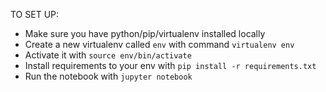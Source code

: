TO SET UP:

- Make sure you have python/pip/virtualenv installed locally
- Create a new virtualenv called `env` with command `virtualenv env`
- Activate it with `source env/bin/activate`
- Install requirements to your env with `pip install -r requirements.txt`
- Run the notebook with `jupyter notebook`
